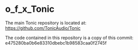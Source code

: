 o_f_x_Tonic
===========

The main Tonic repository is located at:
https://github.com/TonicAudio/Tonic

The code contained in this repository is a copy of this commit:
e475280ba0b6e83310dbebc1b98583caa0f2745f
